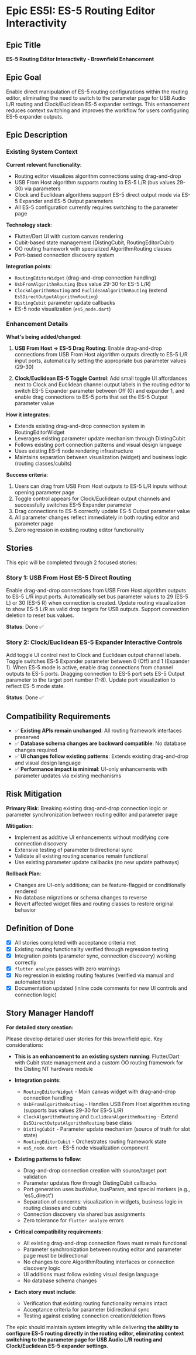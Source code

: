 # Epic ES5I: ES-5 Routing Editor Interactivity

## Epic Title

**ES-5 Routing Editor Interactivity - Brownfield Enhancement**

## Epic Goal

Enable direct manipulation of ES-5 routing configurations within the routing editor, eliminating the need to switch to the parameter page for USB Audio L/R routing and Clock/Euclidean ES-5 expander settings. This enhancement reduces context switching and improves the workflow for users configuring ES-5 expander outputs.

## Epic Description

### Existing System Context

**Current relevant functionality**:
- Routing editor visualizes algorithm connections using drag-and-drop
- USB From Host algorithm supports routing to ES-5 L/R (bus values 29-30) via parameters
- Clock and Euclidean algorithms support ES-5 direct output mode via ES-5 Expander and ES-5 Output parameters
- All ES-5 configuration currently requires switching to the parameter page

**Technology stack**:
- Flutter/Dart UI with custom canvas rendering
- Cubit-based state management (DistingCubit, RoutingEditorCubit)
- OO routing framework with specialized AlgorithmRouting classes
- Port-based connection discovery system

**Integration points**:
- `RoutingEditorWidget` (drag-and-drop connection handling)
- `UsbFromAlgorithmRouting` (bus value 29-30 for ES-5 L/R)
- `ClockAlgorithmRouting` and `EuclideanAlgorithmRouting` (extend `Es5DirectOutputAlgorithmRouting`)
- `DistingCubit` parameter update callbacks
- ES-5 node visualization (`es5_node.dart`)

### Enhancement Details

**What's being added/changed**:

1. **USB From Host → ES-5 Drag Routing**: Enable drag-and-drop connections from USB From Host algorithm outputs directly to ES-5 L/R input ports, automatically setting the appropriate bus parameter values (29-30)

2. **Clock/Euclidean ES-5 Toggle Control**: Add small toggle UI affordances next to Clock and Euclidean channel output labels in the routing editor to switch ES-5 Expander parameter between Off (0) and expander 1, and enable drag connections to ES-5 ports that set the ES-5 Output parameter value

**How it integrates**:
- Extends existing drag-and-drop connection system in RoutingEditorWidget
- Leverages existing parameter update mechanism through DistingCubit
- Follows existing port connection patterns and visual design language
- Uses existing ES-5 node rendering infrastructure
- Maintains separation between visualization (widget) and business logic (routing classes/cubits)

**Success criteria**:
1. Users can drag from USB From Host outputs to ES-5 L/R inputs without opening parameter page
2. Toggle control appears for Clock/Euclidean output channels and successfully switches ES-5 Expander parameter
3. Drag connections to ES-5 correctly update ES-5 Output parameter value
4. All parameter changes reflect immediately in both routing editor and parameter page
5. Zero regression in existing routing editor functionality

## Stories

This epic will be completed through 2 focused stories:

### Story 1: USB From Host ES-5 Direct Routing

Enable drag-and-drop connections from USB From Host algorithm outputs to ES-5 L/R input ports. Automatically set bus parameter values to 29 (ES-5 L) or 30 (ES-5 R) when connection is created. Update routing visualization to show ES-5 L/R as valid drop targets for USB outputs. Support connection deletion to reset bus values.

**Status**: Done ✅

### Story 2: Clock/Euclidean ES-5 Expander Interactive Controls

Add toggle UI control next to Clock and Euclidean output channel labels. Toggle switches ES-5 Expander parameter between 0 (Off) and 1 (Expander 1). When ES-5 mode is active, enable drag connections from channel outputs to ES-5 ports. Dragging connection to ES-5 port sets ES-5 Output parameter to the target port number (1-8). Update port visualization to reflect ES-5 mode state.

**Status**: Done ✅

## Compatibility Requirements

- ✅ **Existing APIs remain unchanged**: All routing framework interfaces preserved
- ✅ **Database schema changes are backward compatible**: No database changes required
- ✅ **UI changes follow existing patterns**: Extends existing drag-and-drop and visual design language
- ✅ **Performance impact is minimal**: UI-only enhancements with parameter updates via existing mechanisms

## Risk Mitigation

**Primary Risk**: Breaking existing drag-and-drop connection logic or parameter synchronization between routing editor and parameter page

**Mitigation**:
- Implement as additive UI enhancements without modifying core connection discovery
- Extensive testing of parameter bidirectional sync
- Validate all existing routing scenarios remain functional
- Use existing parameter update callbacks (no new update pathways)

**Rollback Plan**:
- Changes are UI-only additions; can be feature-flagged or conditionally rendered
- No database migrations or schema changes to reverse
- Revert affected widget files and routing classes to restore original behavior

## Definition of Done

- [x] All stories completed with acceptance criteria met
- [x] Existing routing functionality verified through regression testing
- [x] Integration points (parameter sync, connection discovery) working correctly
- [x] `flutter analyze` passes with zero warnings
- [x] No regression in existing routing features (verified via manual and automated tests)
- [x] Documentation updated (inline code comments for new UI controls and connection logic)

## Story Manager Handoff

**For detailed story creation:**

Please develop detailed user stories for this brownfield epic. Key considerations:

- **This is an enhancement to an existing system running**: Flutter/Dart with Cubit state management and a custom OO routing framework for the Disting NT hardware module

- **Integration points**:
  - `RoutingEditorWidget` - Main canvas widget with drag-and-drop connection handling
  - `UsbFromAlgorithmRouting` - Handles USB From Host algorithm routing (supports bus values 29-30 for ES-5 L/R)
  - `ClockAlgorithmRouting` and `EuclideanAlgorithmRouting` - Extend `Es5DirectOutputAlgorithmRouting` base class
  - `DistingCubit` - Parameter update mechanism (source of truth for slot state)
  - `RoutingEditorCubit` - Orchestrates routing framework state
  - `es5_node.dart` - ES-5 node visualization component

- **Existing patterns to follow**:
  - Drag-and-drop connection creation with source/target port validation
  - Parameter updates flow through DistingCubit callbacks
  - Port generation uses busValue, busParam, and special markers (e.g., 'es5_direct')
  - Separation of concerns: visualization in widgets, business logic in routing classes and cubits
  - Connection discovery via shared bus assignments
  - Zero tolerance for `flutter analyze` errors

- **Critical compatibility requirements**:
  - All existing drag-and-drop connection flows must remain functional
  - Parameter synchronization between routing editor and parameter page must be bidirectional
  - No changes to core AlgorithmRouting interfaces or connection discovery logic
  - UI additions must follow existing visual design language
  - No database schema changes

- **Each story must include**:
  - Verification that existing routing functionality remains intact
  - Acceptance criteria for parameter bidirectional sync
  - Testing against existing connection creation/deletion flows

The epic should maintain system integrity while delivering **the ability to configure ES-5 routing directly in the routing editor, eliminating context switching to the parameter page for USB Audio L/R routing and Clock/Euclidean ES-5 expander settings**.
